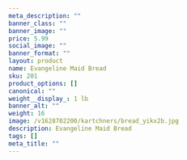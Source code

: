 ```yaml
---
meta_description: ""
banner_class: ""
banner_image: ""
price: 5.99
social_image: ""
banner_format: ""
layout: product
name: Evangeline Maid Bread
sku: 201
product_options: []
canonical: ""
weight__display_: 1 lb
banner_alt: ""
weight: 16
image: /v1628702200/kartchners/bread_yikx2b.jpg
description: E﻿vangeline Maid Bread
tags: []
meta_title: ""
---
```

